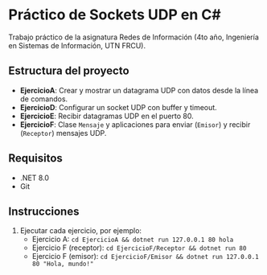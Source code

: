 # Práctico de Sockets UDP en C#

Trabajo práctico de la asignatura Redes de Información (4to año, Ingeniería en Sistemas de Información, UTN FRCU).

## Estructura del proyecto
- **EjercicioA**: Crear y mostrar un datagrama UDP con datos desde la línea de comandos.
- **EjercicioD**: Configurar un socket UDP con buffer y timeout.
- **EjercicioE**: Recibir datagramas UDP en el puerto 80.
- **EjercicioF**: Clase `Mensaje` y aplicaciones para enviar (`Emisor`) y recibir (`Receptor`) mensajes UDP.

## Requisitos
- .NET 8.0
- Git

## Instrucciones
1. Ejecutar cada ejercicio, por ejemplo:
   - Ejercicio A: `cd EjercicioA && dotnet run 127.0.0.1 80 hola`
   - Ejercicio F (receptor): `cd EjercicioF/Receptor && dotnet run 80`
   - Ejercicio F (emisor): `cd EjercicioF/Emisor && dotnet run 127.0.0.1 80 "Hola, mundo!"`
